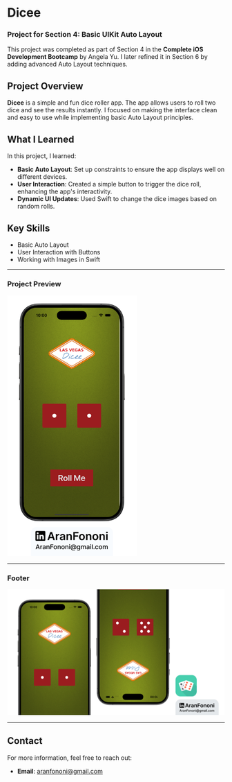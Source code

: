# Dicee

### Project for Section 4: **Basic UIKit Auto Layout**  
This project was completed as part of Section 4 in the **Complete iOS Development Bootcamp** by Angela Yu. I later refined it in Section 6 by adding advanced Auto Layout techniques.

## Project Overview
**Dicee** is a simple and fun dice roller app. The app allows users to roll two dice and see the results instantly. I focused on making the interface clean and easy to use while implementing basic Auto Layout principles.

## What I Learned
In this project, I learned:
- **Basic Auto Layout**: Set up constraints to ensure the app displays well on different devices.
- **User Interaction**: Created a simple button to trigger the dice roll, enhancing the app's interactivity.
- **Dynamic UI Updates**: Used Swift to change the dice images based on random rolls.

## Key Skills
- Basic Auto Layout
- User Interaction with Buttons
- Working with Images in Swift

---

### Project Preview
<img src="./Documents/Readme.png" alt="Dicee App Preview" width="300px">

---

### Footer
![Footer Image](./Documents/Linkedin.jpg)

---

## Contact
For more information, feel free to reach out:  
- **Email**: [aranfononi@gmail.com](mailto:aranfononi@gmail.com)  
